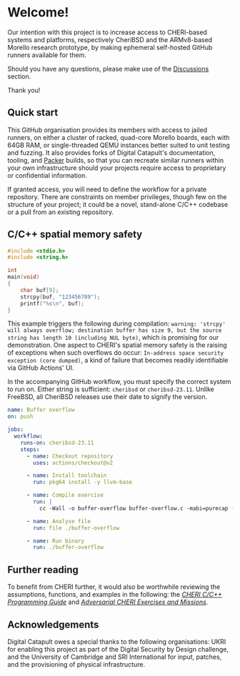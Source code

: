 # Welcome!

Our intention with this project is to increase access to CHERI-based systems and platforms, respectively CheriBSD and the ARMv8-based Morello research prototype, by making ephemeral self-hosted GitHub runners available for them.

Should you have any questions, please make use of the [Discussions][discussions] section.

Thank you!

## Quick start

This GitHub organisation provides its members with access to jailed runners, on either a cluster of racked, quad-core Morello boards, each with 64GB RAM, or single-threaded QEMU instances better suited to unit testing and fuzzing. It also provides forks of Digital Catapult's documentation, tooling, and [Packer][packer] builds, so that you can recreate similar runners within your own infrastructure should your projects require access to proprietary or confidential information.

If granted access, you will need to define the workflow for a private repository. There are constraints on member privileges, though few on the structure of your project; it could be a novel, stand-alone C/C++ codebase or a pull from an existing repository.

## C/C++ spatial memory safety

```c
#include <stdio.h>
#include <string.h>

int
main(void)
{
    char buf[9];
    strcpy(buf, "123456789");
    printf("%s\n", buf);
}
```

This example triggers the following during compilation: `warning: 'strcpy' will always overflow; destination buffer has size 9, but the source string has length 10 (including NUL byte)`, which is promising for our demonstration. One aspect to CHERI's spatial memory safety is the raising of exceptions when such overflows do occur: `In-address space security exception (core dumped)`, a kind of failure that becomes readily identifiable via GitHub Actions' UI.

In the accompanying GitHub workflow, you must specify the correct system to run on. Either string is sufficient: `cheribsd` or `cheribsd-23.11`. Unlike FreeBSD, all CheriBSD releases use their date to signify the version.

```yaml
name: Buffer overflow
on: push

jobs:
  workflow:
    runs-on: cheribsd-23.11
    steps:
      - name: Checkout repository
        uses: actions/checkout@v2

      - name: Install toolchain
        run: pkg64 install -y llvm-base

      - name: Compile exercise
        run: |
          cc -Wall -o buffer-overflow buffer-overflow.c -mabi=purecap -march=morello

      - name: Analyse file
        run: file ./buffer-overflow

      - name: Run binary
        run: ./buffer-overflow
```

## Further reading

To benefit from CHERI further, it would also be worthwhile reviewing the assumptions, functions, and examples in the following: the [_CHERI C/C++ Programming Guide_][guide] and [_Adversarial CHERI Exercises and Missions_][adversarial].

## Acknowledgements

Digital Catapult owes a special thanks to the following organisations: UKRI for enabling this project as part of the Digital Security by Design challenge, and the University of Cambridge and SRI International for input, patches, and the provisioning of physical infrastructure.

<!-- Links -->
[packer]: https://github.com/dc-dsbd/dsbd-github-baseimage
[guide]: https://www.cl.cam.ac.uk/techreports/UCAM-CL-TR-947.pdf
[adversarial]: https://ctsrd-cheri.github.io/cheri-exercises/
[discussions]: https://github.com/orgs/dc-dsbd/discussions
